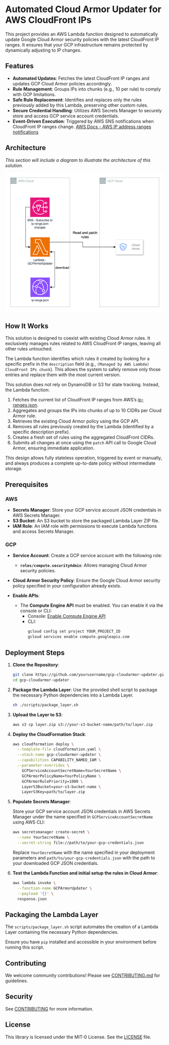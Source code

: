 # Automated Cloud Armor Updater for AWS CloudFront IPs

This project provides an AWS Lambda function designed to automatically update Google Cloud Armor security policies with the latest CloudFront IP ranges. It ensures that your GCP infrastructure remains protected by dynamically adjusting to IP changes.

## Features

- **Automated Updates**: Fetches the latest CloudFront IP ranges and updates GCP Cloud Armor policies accordingly.
- **Rule Management**: Groups IPs into chunks (e.g., 10 per rule) to comply with GCP limitations.
- **Safe Rule Replacement**: Identifies and replaces only the rules previously added by this Lambda, preserving other custom rules.
- **Secure Credential Handling**: Utilizes AWS Secrets Manager to securely store and access GCP service account credentials.
- **Event-Driven Execution**: Triggered by AWS SNS notifications when CloudFront IP ranges change. [AWS Docs - AWS IP address ranges notifications](https://docs.aws.amazon.com/vpc/latest/userguide/subscribe-notifications.html)

## Architecture

_This section will include a diagram to illustrate the architecture of this solution._

![Architecture Diagram](architecture-diagram.png)

## How It Works

This solution is designed to coexist with existing Cloud Armor rules. It exclusively manages rules related to AWS CloudFront IP ranges, leaving all other rules untouched.

The Lambda function identifies which rules it created by looking for a specific prefix in the `description` field (e.g., `(Managed by AWS Lambda) CloudFront IPs chunk`). This allows the system to safely remove only those entries and replace them with the most current version.


This solution does not rely on DynamoDB or S3 for state tracking. Instead, the Lambda function:

1. Fetches the current list of CloudFront IP ranges from AWS’s [ip-ranges.json](https://ip-ranges.amazonaws.com/ip-ranges.json).
2. Aggregates and groups the IPs into chunks of up to 10 CIDRs per Cloud Armor rule.
3. Retrieves the existing Cloud Armor policy using the GCP API.
4. Removes all rules previously created by the Lambda (identified by a specific description prefix).
5. Creates a fresh set of rules using the aggregated CloudFront CIDRs.
6. Submits all changes at once using the `patch` API call to Google Cloud Armor, ensuring immediate application.

This design allows fully stateless operation, triggered by event or manually, and always produces a complete up-to-date policy without intermediate storage.

## Prerequisites

### AWS

- **Secrets Manager**: Store your GCP service account JSON credentials in AWS Secrets Manager.
- **S3 Bucket**: An S3 bucket to store the packaged Lambda Layer ZIP file.
- **IAM Role**: An IAM role with permissions to execute Lambda functions and access Secrets Manager.

### GCP

- **Service Account**: Create a GCP service account with the following role:
  - **`roles/compute.securityAdmin`**: Allows managing Cloud Armor security policies.

- **Cloud Armor Security Policy**: Ensure the Google Cloud Armor security policy specified in your configuration already exists.

- **Enable APIs**:
  - The **Compute Engine API** must be enabled. You can enable it via the console or CLI:
    - Console: [Enable Compute Engine API](https://console.developers.google.com/apis/api/compute.googleapis.com/overview)
    - CLI:
      ```bash
      gcloud config set project YOUR_PROJECT_ID
      gcloud services enable compute.googleapis.com
      ```

## Deployment Steps

1. **Clone the Repository**:
   ```bash
   git clone https://github.com/yourusername/gcp-cloudarmor-updater.git
   cd gcp-cloudarmor-updater
   ```

2. **Package the Lambda Layer**:
   Use the provided shell script to package the necessary Python dependencies into a Lambda Layer.
   ```bash
   sh ./scripts/package_layer.sh
   ```

3. **Upload the Layer to S3**:
   ```bash
   aws s3 cp layer.zip s3://your-s3-bucket-name/path/to/layer.zip
   ```

4. **Deploy the CloudFormation Stack**:
   ```bash
   aws cloudformation deploy \
     --template-file cloudformation.yaml \
     --stack-name gcp-cloudarmor-updater \
     --capabilities CAPABILITY_NAMED_IAM \
     --parameter-overrides \
       GCPServiceAccountSecretName=YourSecretName \
       GCPArmorPolicyName=YourPolicyName \
       GCPArmorRulePriority=1000 \
       LayerS3Bucket=your-s3-bucket-name \
       LayerS3Key=path/to/layer.zip
   ```

5. **Populate Secrets Manager**:

   Store your GCP service account JSON credentials in AWS Secrets Manager under the name specified in `GCPServiceAccountSecretName` using AWS CLI:

   ```bash
   aws secretsmanager create-secret \
     --name YourSecretName \
     --secret-string file://path/to/your-gcp-credentials.json
   ```

   Replace `YourSecretName` with the name specified in your deployment parameters and `path/to/your-gcp-credentials.json` with the path to your downloaded GCP JSON credentials.

6. **Test the Lambda Function and initial setup the rules in Cloud Armor**:
   ```bash
   aws lambda invoke \
     --function-name GCPArmorUpdater \
     --payload '{}' \
     response.json
   ```

## Packaging the Lambda Layer

The `scripts/package_layer.sh` script automates the creation of a Lambda Layer containing the necessary Python dependencies.

Ensure you have `pip` installed and accessible in your environment before running this script.

## Contributing

We welcome community contributions! Please see [CONTRIBUTING.md](CONTRIBUTING.md) for guidelines.

## Security

See [CONTRIBUTING](CONTRIBUTING.md#security-issue-notifications) for more information.

## License

This library is licensed under the MIT-0 License. See the [LICENSE](LICENSE) file.

